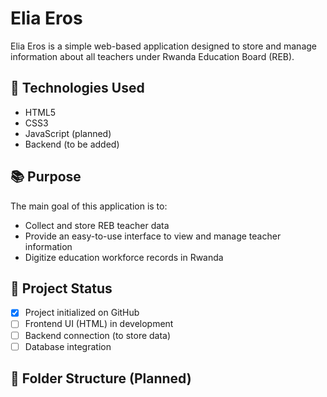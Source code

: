 # Elia Eros

Elia Eros is a simple web-based application designed to store and manage information about all teachers under Rwanda Education Board (REB).

## 🔧 Technologies Used

- HTML5
- CSS3
- JavaScript (planned)
- Backend (to be added)

## 📚 Purpose

The main goal of this application is to:

- Collect and store REB teacher data
- Provide an easy-to-use interface to view and manage teacher information
- Digitize education workforce records in Rwanda

## 🚀 Project Status

- [x] Project initialized on GitHub
- [ ] Frontend UI (HTML) in development
- [ ] Backend connection (to store data)
- [ ] Database integration

## 📁 Folder Structure (Planned)
